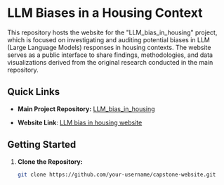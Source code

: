 # LLM Biases in a Housing Context

This repository hosts the website for the "LLM_bias_in_housing" project, which is focused on investigating and auditing potential biases in LLM (Large Language Models) responses in housing contexts. The website serves as a public interface to share findings, methodologies, and data visualizations derived from the original research conducted in the main repository.

## Quick Links
- **Main Project Repository:** [LLM_bias_in_housing](https://github.com/CharisseHao/LLM_bias_in_housing)

- **Website Link**: [LLM bias in housing website](https://josephguzman03.github.io/LLM_Housing.github.io/) 

## Getting Started

1. **Clone the Repository:**
   ```bash
   git clone https://github.com/your-username/capstone-website.git

   
